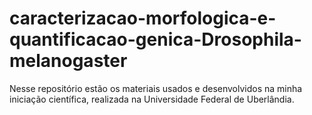 # caracterizacao-morfologica-e-quantificacao-genica-Drosophila-melanogaster
Nesse repositório estão os materiais usados e desenvolvidos na minha iniciação científica, realizada na Universidade Federal de Uberlândia.
